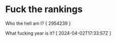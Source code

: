 # Fuck the rankings

Who the hell am I?
{ 2954239 }

What fucking year is it?
[ 2024-04-02T17:33:57Z ]
